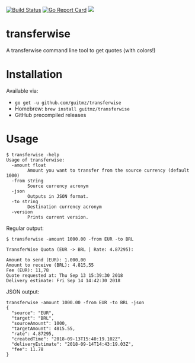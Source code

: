 [![Build Status](https://travis-ci.org/guitmz/transferwise.svg?branch=master)](https://travis-ci.org/guitmz/transferwise) [![Go Report Card](https://goreportcard.com/badge/github.com/guitmz/transferwise)](https://goreportcard.com/report/github.com/guitmz/transferwise) [![](https://images.microbadger.com/badges/image/guitmz/transferwise.svg)](https://microbadger.com/images/guitmz/transferwise "Get your own image badge on microbadger.com")

# transferwise
A transferwise command line tool to get quotes (with colors!)

# Installation
Available via:

- `go get -u github.com/guitmz/transferwise`
- Homebrew: `brew install guitmz/transferwise`
- GitHub precompiled releases

# Usage
```
$ transferwise -help
Usage of transferwise:
  -amount float
    	Amount you want to transfer from the source currency (default 1000)
  -from string
    	Source currency acronym
  -json
    	Outputs in JSON format.
  -to string
    	Destination currency acronym
  -version
    	Prints current version.
```

Regular output:
```
$ transferwise -amount 1000.00 -from EUR -to BRL

TransferWise Quota (EUR -> BRL | Rate: 4.87295):

Amount to send (EUR): 1.000,00
Amount to receive (BRL): 4.815,55
Fee (EUR): 11,78
Quote requested at: Thu Sep 13 15:39:30 2018
Delivery estimate: Fri Sep 14 14:42:30 2018
```

JSON output:
```
transferwise -amount 1000.00 -from EUR -to BRL -json
{
  "source": "EUR",
  "target": "BRL",
  "sourceAmount": 1000,
  "targetAmount": 4815.55,
  "rate": 4.87295,
  "createdTime": "2018-09-13T15:40:19.102Z",
  "deliveryEstimate": "2018-09-14T14:43:19.03Z",
  "fee": 11.78
}
```